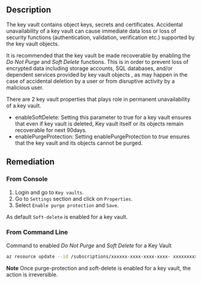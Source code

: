 ## Description

The key vault contains object keys, secrets and certificates. Accidental unavailability of a key vault can cause immediate data loss or loss of security functions (authentication, validation, verification etc.) supported by the key vault objects.

It is recommended that the key vault be made recoverable by enabling the *Do Not Purge* and *Soft Delete* functions. This is in order to prevent loss of encrypted data including storage accounts, SQL databases, and/or dependent services provided by key vault objects , as may happen in the case of accidental deletion by a user or from disruptive activity by a malicious user.

There are 2 key vault properties that plays role in permanent unavailability of a key vault.
   - enableSoftDelete: Setting this parameter to true for a key vault ensures that even if key vault is deleted, Key vault itself or its objects remain recoverable for next 90days.
   - enablePurgeProtection: Setting enablePurgeProtection to *true* ensures that the key vault and its objects cannot be purged.

## Remediation

### From Console

   1. Login and go to `Key vaults`.
   2. Go to `Settings` section and click on `Properties`.
   3. Select `Enable purge protection` and `Save`.

As default `Soft-delete` is enabled for a key vault.

### From Command Line

Command to enabled *Do Not Purge* and *Soft Delete* for a Key Vault

```bash
az resource update --id /subscriptions/xxxxxx-xxxx-xxxx-xxxx- xxxxxxxxxxxx/resourceGroups/<resourceGroupName>/providers/Microsoft.KeyVault /vaults/<keyVaultName> --set properties.enablePurgeProtection=true properties.enableSoftDelete=true
```

**Note** Once purge-protection and soft-delete is enabled for a key vault, the action is irreversible.
